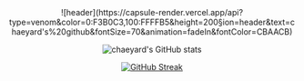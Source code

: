 

<!--
**chaeyard/chaeyard** is a ✨ _special_ ✨ repository because its `README.md` (this file) appears on your GitHub profile.

Here are some ideas to get you started:

- 🔭 I’m currently working on ...
- 🌱 I’m currently learning ...
- 👯 I’m looking to collaborate on ...
- 🤔 I’m looking for help with ...
- 💬 Ask me about ...
- 📫 How to reach me: ...
- 😄 Pronouns: ...
- ⚡ Fun fact: ...
-->

<!--상태표시표-->
<!--
![chaeyard's GitHub stats](https://github-readme-stats.vercel.app/api?username=chaeyard&title_color=FFC096&text_color=FFB1B4&icon_color=CBAACB&bg_color=504350)
-->
<!--언어비율-->
<!--
[![Top Langs](https://github-readme-stats.vercel.app/api/top-langs/?username=kailyard)](https://github.com/anuraghazra/github-readme-stats)
-->
<div align = center>
<!--헤더-->
![header](https://capsule-render.vercel.app/api?type=venom&color=0:F3B0C3,100:FFFFB5&height=200&section=header&text=chaeyard's%20github&fontSize=70&animation=fadeIn&fontColor=CBAACB)



<!--상태표시표-->
![chaeyard's GitHub stats](https://github-readme-stats.vercel.app/api?username=chaeyard&theme=rose)


<!--streak-->
[![GitHub Streak](https://streak-stats.demolab.com?user=kailyard&theme=rose&date_format=%5BY.%5Dn.j&card_width=450)](https://git.io/streak-stats)
</div>
